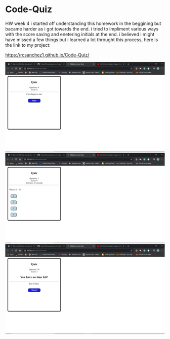 # Code-Quiz
HW week 4
i started off understanding this homework in the beggining but bacame harder as i got towards the end. i tried to impliment various ways with the score saving and enetering initials at the end. i believed i might have missed a few things but i learned a lot throught this process, here is the link to my project:

https://rcsanchez1.github.io/Code-Quiz/

![](screen1.png)
![](screen2.png)
![](screen3.png)
